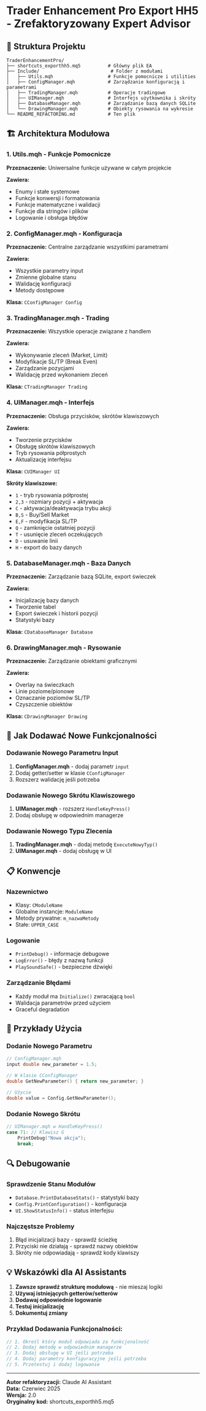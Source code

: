 # Trader Enhancement Pro Export HH5 - Zrefaktoryzowany Expert Advisor

## 📁 Struktura Projektu

```
TraderEnhancementPro/
├── shortcuts_exporthh5.mq5          # Główny plik EA
├── Include/                          # Folder z modułami
│   ├── Utils.mqh                    # Funkcje pomocnicze i utilities
│   ├── ConfigManager.mqh            # Zarządzanie konfiguracją i parametrami
│   ├── TradingManager.mqh           # Operacje tradingowe
│   ├── UIManager.mqh                # Interfejs użytkownika i skróty
│   ├── DatabaseManager.mqh          # Zarządzanie bazą danych SQLite
│   └── DrawingManager.mqh           # Obiekty rysowania na wykresie
└── README_REFACTORING.md            # Ten plik
```

## 🏗️ Architektura Modułowa

### **1. Utils.mqh** - Funkcje Pomocnicze
**Przeznaczenie:** Uniwersalne funkcje używane w całym projekcie

**Zawiera:**
- Enumy i stałe systemowe
- Funkcje konwersji i formatowania
- Funkcje matematyczne i walidacji
- Funkcje dla stringów i plików
- Logowanie i obsługa błędów

### **2. ConfigManager.mqh** - Konfiguracja
**Przeznaczenie:** Centralne zarządzanie wszystkimi parametrami

**Zawiera:**
- Wszystkie parametry input
- Zmienne globalne stanu
- Walidację konfiguracji
- Metody dostępowe

**Klasa:** `CConfigManager Config`

### **3. TradingManager.mqh** - Trading
**Przeznaczenie:** Wszystkie operacje związane z handlem

**Zawiera:**
- Wykonywanie zleceń (Market, Limit)
- Modyfikacje SL/TP (Break Even)
- Zarządzanie pozycjami
- Walidację przed wykonaniem zleceń

**Klasa:** `CTradingManager Trading`

### **4. UIManager.mqh** - Interfejs
**Przeznaczenie:** Obsługa przycisków, skrótów klawiszowych

**Zawiera:**
- Tworzenie przycisków
- Obsługę skrótów klawiszowych
- Tryb rysowania półprostych
- Aktualizację interfejsu

**Klasa:** `CUIManager UI`

**Skróty klawiszowe:**
- `1` - tryb rysowania półprostej
- `2,3` - rozmiary pozycji + aktywacja
- `C` - aktywacja/deaktywacja trybu akcji
- `B,S` - Buy/Sell Market
- `E,F` - modyfikacja SL/TP
- `Q` - zamknięcie ostatniej pozycji
- `T` - usunięcie zleceń oczekujących
- `D` - usuwanie linii
- `H` - export do bazy danych

### **5. DatabaseManager.mqh** - Baza Danych
**Przeznaczenie:** Zarządzanie bazą SQLite, export świeczek

**Zawiera:**
- Inicjalizację bazy danych
- Tworzenie tabel
- Export świeczek i historii pozycji
- Statystyki bazy

**Klasa:** `CDatabaseManager Database`

### **6. DrawingManager.mqh** - Rysowanie
**Przeznaczenie:** Zarządzanie obiektami graficznymi

**Zawiera:**
- Overlay na świeczkach
- Linie poziome/pionowe
- Oznaczanie poziomów SL/TP
- Czyszczenie obiektów

**Klasa:** `CDrawingManager Drawing`

## 🔧 Jak Dodawać Nowe Funkcjonalności

### **Dodawanie Nowego Parametru Input**
1. **ConfigManager.mqh** - dodaj parametr `input`
2. Dodaj getter/setter w klasie `CConfigManager`
3. Rozszerz walidację jeśli potrzeba

### **Dodawanie Nowego Skrótu Klawiszowego**
1. **UIManager.mqh** - rozszerz `HandleKeyPress()`
2. Dodaj obsługę w odpowiednim managerze

### **Dodawanie Nowego Typu Zlecenia**
1. **TradingManager.mqh** - dodaj metodę `ExecuteNowyTyp()`
2. **UIManager.mqh** - dodaj obsługę w UI

## 📋 Konwencje

### **Nazewnictwo**
- Klasy: `CModuleName`
- Globalne instancje: `ModuleName`
- Metody prywatne: `m_nazwaMetody`
- Stałe: `UPPER_CASE`

### **Logowanie**
- `PrintDebug()` - informacje debugowe
- `LogError()` - błędy z nazwą funkcji
- `PlaySoundSafe()` - bezpieczne dźwięki

### **Zarządzanie Błędami**
- Każdy moduł ma `Initialize()` zwracającą `bool`
- Walidacja parametrów przed użyciem
- Graceful degradation

## 🚀 Przykłady Użycia

### **Dodanie Nowego Parametru**
```cpp
// ConfigManager.mqh
input double new_parameter = 1.5;

// W klasie CConfigManager
double GetNewParameter() { return new_parameter; }

// Użycie
double value = Config.GetNewParameter();
```

### **Dodanie Nowego Skrótu**
```cpp
// UIManager.mqh w HandleKeyPress()
case 71: // Klawisz G
    PrintDebug("Nowa akcja");
    break;
```

## 🔍 Debugowanie

### **Sprawdzenie Stanu Modułów**
- `Database.PrintDatabaseStats()` - statystyki bazy
- `Config.PrintConfiguration()` - konfiguracja
- `UI.ShowStatusInfo()` - status interfejsu

### **Najczęstsze Problemy**
1. Błąd inicjalizacji bazy - sprawdź ścieżkę
2. Przyciski nie działają - sprawdź nazwy obiektów
3. Skróty nie odpowiadają - sprawdź kody klawiszy

## 💡 Wskazówki dla AI Assistants

1. **Zawsze sprawdź strukturę modułową** - nie mieszaj logiki
2. **Używaj istniejących getterów/setterów**
3. **Dodawaj odpowiednie logowanie**
4. **Testuj inicjalizację**
5. **Dokumentuj zmiany**

### **Przykład Dodawania Funkcjonalności:**
```cpp
// 1. Określ który moduł odpowiada za funkcjonalność
// 2. Dodaj metodę w odpowiednim managerze
// 3. Dodaj obsługę w UI jeśli potrzeba
// 4. Dodaj parametry konfiguracyjne jeśli potrzeba
// 5. Przetestuj i dodaj logowanie
```

---

**Autor refaktoryzacji:** Claude AI Assistant  
**Data:** Czerwiec 2025  
**Wersja:** 2.0  
**Oryginalny kod:** shortcuts_exporthh5.mq5
